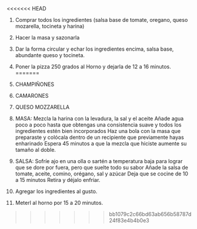<<<<<<< HEAD
1. Comprar todos los ingredientes (salsa base de tomate, oregano, queso mozarella, tocineta y harina)
2. Hacer la masa y sazonarla
3. Dar la forma circular y echar los ingredientes encima, salsa base, abundante queso y tocineta.
4. Poner la pizza 250 grados al Horno y dejarla de 12 a 16 minutos.
=======
1. CHAMPIÑONES
2. CAMARONES
3. QUESO MOZZARELLA

4. MASA: Mezcla la harina con la levadura, la sal y el aceite
Añade agua poco a poco hasta que obtengas una consistencia suave y todos los ingredientes estén bien incorporados
Haz una bola con la masa que preparaste y colócala dentro de un recipiente que previamente hayas enharinado
Espera 45 minutos a que la mezcla que hiciste aumente su tamaño al doble.

5. SALSA: Sofríe ajo en una olla o sartén a temperatura baja para lograr que se dore por fuera, pero que suelte todo su sabor
Añade la salsa de tomate, aceite, comino, orégano, sal y azúcar
Deja que se cocine de 10 a 15 minutos
Retira y déjalo enfriar.

6. Agregar los ingredientes al gusto.
7. Meterl al horno por 15 a 20 minutos.
>>>>>>> bb1079c2c66bd63ab656b58787d24f83e4b4b0e3
